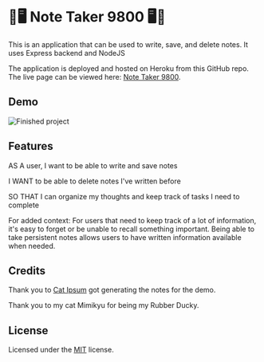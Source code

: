 # 📝🖥️ Note Taker 9800 🖥️📝

This is an application that can be used to write, save, and delete notes. It uses Express backend and NodeJS

The application is deployed and hosted on Heroku from this GitHub repo. The live page can be viewed here: [Note Taker 9800](https://note-taker-9800.herokuapp.com/).

## Demo

![Finished project](https://media.giphy.com/media/9kiCKgyxCQkPqnkQRa/giphy.gif)

## Features

AS A user, I want to be able to write and save notes

I WANT to be able to delete notes I've written before

SO THAT I can organize my thoughts and keep track of tasks I need to complete

For added context: For users that need to keep track of a lot of information, it's easy to forget or be unable to recall something important. Being able to take persistent notes allows users to have written information available when needed.

## Credits
Thank you to [Cat Ipsum](http://www.catipsum.com/index.php) got generating the notes for the demo.

Thank you to my cat Mimikyu for being my Rubber Ducky.


## License

Licensed under the [MIT](LICENSE.txt) license.
